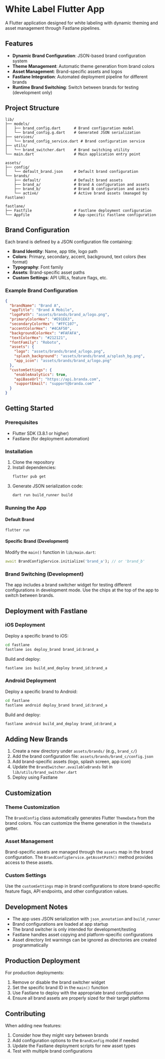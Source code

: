 # White Label Flutter App

A Flutter application designed for white labeling with dynamic theming and asset management through Fastlane pipelines.

## Features

- **Dynamic Brand Configuration**: JSON-based brand configuration system
- **Theme Management**: Automatic theme generation from brand colors
- **Asset Management**: Brand-specific assets and logos
- **Fastlane Integration**: Automated deployment pipeline for different brands
- **Runtime Brand Switching**: Switch between brands for testing (development only)

## Project Structure

```
lib/
├── models/
│   ├── brand_config.dart      # Brand configuration model
│   └── brand_config.g.dart    # Generated JSON serialization
├── services/
│   └── brand_config_service.dart # Brand configuration service
├── utils/
│   └── brand_switcher.dart    # Brand switching utility
└── main.dart                  # Main application entry point

assets/
├── config/
│   └── default_brand.json     # Default brand configuration
└── brands/
    ├── default/               # Default brand assets
    ├── brand_a/               # Brand A configuration and assets
    ├── brand_b/               # Brand B configuration and assets
    └── active/                # Active brand assets (managed by Fastlane)

fastlane/
├── Fastfile                   # Fastlane deployment configuration
└── Appfile                    # App-specific Fastlane configuration
```

## Brand Configuration

Each brand is defined by a JSON configuration file containing:

- **Brand Identity**: Name, app title, logo path
- **Colors**: Primary, secondary, accent, background, text colors (hex format)
- **Typography**: Font family
- **Assets**: Brand-specific asset paths
- **Custom Settings**: API URLs, feature flags, etc.

### Example Brand Configuration

```json
{
  "brandName": "Brand A",
  "appTitle": "Brand A Mobile",
  "logoPath": "assets/brands/brand_a/logo.png",
  "primaryColorHex": "#E91E63",
  "secondaryColorHex": "#FFC107",
  "accentColorHex": "#4CAF50",
  "backgroundColorHex": "#FAFAFA",
  "textColorHex": "#212121",
  "fontFamily": "Roboto",
  "assets": {
    "logo": "assets/brands/brand_a/logo.png",
    "splash_background": "assets/brands/brand_a/splash_bg.png",
    "app_icon": "assets/brands/brand_a/logo.png"
  },
  "customSettings": {
    "enableAnalytics": true,
    "apiBaseUrl": "https://api.branda.com",
    "supportEmail": "support@branda.com"
  }
}
```

## Getting Started

### Prerequisites

- Flutter SDK (3.8.1 or higher)
- Fastlane (for deployment automation)

### Installation

1. Clone the repository
2. Install dependencies:
   ```bash
   flutter pub get
   ```
3. Generate JSON serialization code:
   ```bash
   dart run build_runner build
   ```

### Running the App

#### Default Brand
```bash
flutter run
```

#### Specific Brand (Development)
Modify the `main()` function in `lib/main.dart`:
```dart
await BrandConfigService.initialize('brand_a'); // or 'brand_b'
```

### Brand Switching (Development)

The app includes a brand switcher widget for testing different configurations in development mode. Use the chips at the top of the app to switch between brands.

## Deployment with Fastlane

### iOS Deployment

Deploy a specific brand to iOS:
```bash
cd fastlane
fastlane ios deploy_brand brand_id:brand_a
```

Build and deploy:
```bash
fastlane ios build_and_deploy brand_id:brand_a
```

### Android Deployment

Deploy a specific brand to Android:
```bash
cd fastlane
fastlane android deploy_brand brand_id:brand_a
```

Build and deploy:
```bash
fastlane android build_and_deploy brand_id:brand_a
```

## Adding New Brands

1. Create a new directory under `assets/brands/` (e.g., `brand_c/`)
2. Add the brand configuration file: `assets/brands/brand_c/config.json`
3. Add brand-specific assets (logo, splash screen, app icon)
4. Update the `BrandSwitcher.availableBrands` list in `lib/utils/brand_switcher.dart`
5. Deploy using Fastlane

## Customization

### Theme Customization

The `BrandConfig` class automatically generates Flutter `ThemeData` from the brand colors. You can customize the theme generation in the `themeData` getter.

### Asset Management

Brand-specific assets are managed through the `assets` map in the brand configuration. The `BrandConfigService.getAssetPath()` method provides access to these assets.

### Custom Settings

Use the `customSettings` map in brand configurations to store brand-specific feature flags, API endpoints, and other configuration values.

## Development Notes

- The app uses JSON serialization with `json_annotation` and `build_runner`
- Brand configurations are loaded at app startup
- The brand switcher is only intended for development/testing
- Fastlane handles asset copying and platform-specific configurations
- Asset directory lint warnings can be ignored as directories are created programmatically

## Production Deployment

For production deployments:

1. Remove or disable the brand switcher widget
2. Set the specific brand ID in the `main()` function
3. Use Fastlane to deploy with the appropriate brand configuration
4. Ensure all brand assets are properly sized for their target platforms

## Contributing

When adding new features:

1. Consider how they might vary between brands
2. Add configuration options to the `BrandConfig` model if needed
3. Update the Fastlane deployment scripts for new asset types
4. Test with multiple brand configurations
